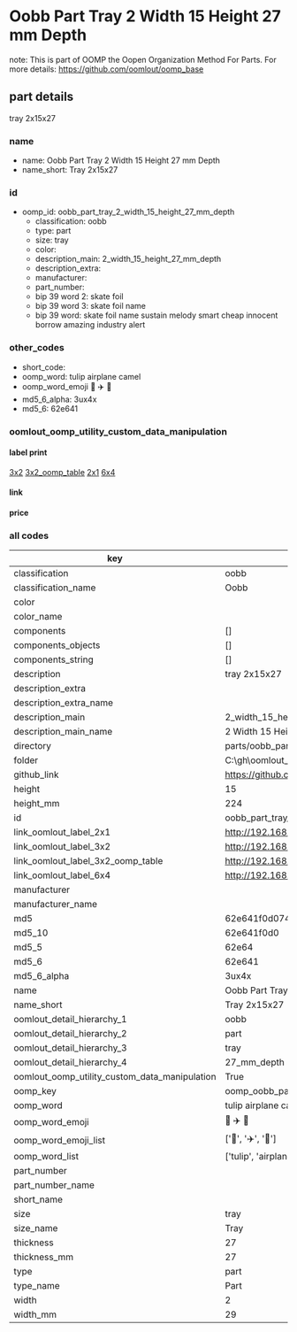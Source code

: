 # Oobb Part Tray 2 Width 15 Height 27 mm Depth  

note: This is part of OOMP the Oopen Organization Method For Parts. For more details: https://github.com/oomlout/oomp_base

##  part details
  



tray 2x15x27



### name
* name: Oobb Part Tray 2 Width 15 Height 27 mm Depth
* name_short: Tray 2x15x27 
### id
* oomp_id: oobb_part_tray_2_width_15_height_27_mm_depth
  * classification: oobb
  * type: part
  * size: tray
  * color: 
  * description_main: 2_width_15_height_27_mm_depth
  * description_extra: 
  * manufacturer: 
  * part_number: 
  * bip 39 word 2: skate foil
  * bip 39 word 3: skate foil name
  * bip 39 word: skate foil name sustain melody smart cheap innocent borrow amazing industry alert

### other_codes
* short_code: 
* oomp_word: tulip airplane camel
* oomp_word_emoji :tulip: :airplane: :camel:
* md5_6_alpha: 3ux4x
* md5_6: 62e641






### oomlout_oomp_utility_custom_data_manipulation
#### label print
[3x2](http://192.168.1.245:1112/?label=oomp%203ux4x)
[3x2_oomp_table](http://192.168.1.108:1112/?label=oomp%203ux4x)
[2x1](http://192.168.1.242:1112/?label=oomp%203ux4x)
[6x4](http://192.168.1.55:1112/?label=oomp%203ux4x)    

#### link

                              

#### price







### all codes 
| key | value |  
| --- | --- |  
| classification | oobb |  
| classification_name | Oobb |  
| color |  |  
| color_name |  |  
| components | [] |  
| components_objects | [] |  
| components_string | [] |  
| description | tray 2x15x27 |  
| description_extra |  |  
| description_extra_name |  |  
| description_main | 2_width_15_height_27_mm_depth |  
| description_main_name | 2 Width 15 Height 27 mm Depth |  
| directory | parts/oobb_part_tray_2_width_15_height_27_mm_depth |  
| folder | C:\gh\oomlout_oobb_version_4_generated_parts\parts\oobb_part_tray_2_width_15_height_27_mm_depth |  
| github_link | https://github.com/oomlout/oomlout_oomp_part_src/tree/main/parts/oobb_part_tray_2_width_15_height_27_mm_depth |  
| height | 15 |  
| height_mm | 224 |  
| id | oobb_part_tray_2_width_15_height_27_mm_depth |  
| link_oomlout_label_2x1 | http://192.168.1.242:1112/?label=oomp%203ux4x |  
| link_oomlout_label_3x2 | http://192.168.1.245:1112/?label=oomp%203ux4x |  
| link_oomlout_label_3x2_oomp_table | http://192.168.1.108:1112/?label=oomp%203ux4x |  
| link_oomlout_label_6x4 | http://192.168.1.55:1112/?label=oomp%203ux4x |  
| manufacturer |  |  
| manufacturer_name |  |  
| md5 | 62e641f0d07484df32454daf25969e50 |  
| md5_10 | 62e641f0d0 |  
| md5_5 | 62e64 |  
| md5_6 | 62e641 |  
| md5_6_alpha | 3ux4x |  
| name | Oobb Part Tray 2 Width 15 Height 27 mm Depth |  
| name_short | Tray 2x15x27  |  
| oomlout_detail_hierarchy_1 | oobb |  
| oomlout_detail_hierarchy_2 | part |  
| oomlout_detail_hierarchy_3 | tray |  
| oomlout_detail_hierarchy_4 | 27_mm_depth |  
| oomlout_oomp_utility_custom_data_manipulation | True |  
| oomp_key | oomp_oobb_part_tray_2_width_15_height_27_mm_depth |  
| oomp_word | tulip airplane camel |  
| oomp_word_emoji | :tulip: :airplane: :camel: |  
| oomp_word_emoji_list | [':tulip:', ':airplane:', ':camel:'] |  
| oomp_word_list | ['tulip', 'airplane', 'camel'] |  
| part_number |  |  
| part_number_name |  |  
| short_name |  |  
| size | tray |  
| size_name | Tray |  
| thickness | 27 |  
| thickness_mm | 27 |  
| type | part |  
| type_name | Part |  
| width | 2 |  
| width_mm | 29 |  
